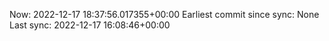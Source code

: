 Now: 2022-12-17 18:37:56.017355+00:00 Earliest commit since sync: None Last sync: 2022-12-17 16:08:46+00:00

